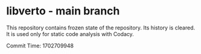 # libverto - main branch

This repository contains frozen state of the repository.
Its history is cleared. It is used only for static code
analysis with Codacy.

Commit Time: 1702709948